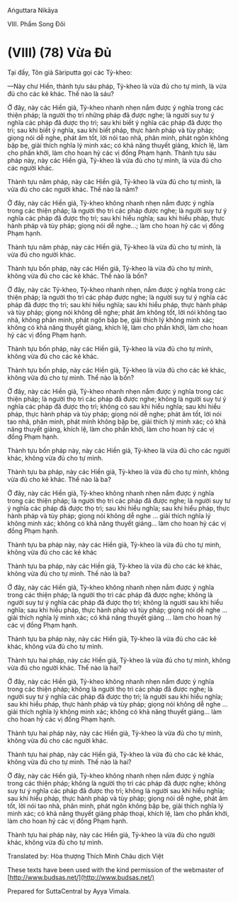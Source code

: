 Aṅguttara Nikāya

VIII. Phẩm Song Ðôi

# (VIII) (78) Vừa Ðủ

Tại đấy, Tôn giả Sàriputta gọi các Tỷ-kheo:

—Này chư Hiền, thành tựu sáu pháp, Tỷ-kheo là vừa đủ cho tự mình, là vừa đủ cho các kẻ khác. Thế nào là sáu?

Ở đây, này các Hiền giả, Tỷ-kheo nhanh nhẹn nắm được ý nghĩa trong các thiện pháp; là người thọ trì những pháp đã được nghe; là người suy tư ý nghĩa các pháp đã được thọ trì; sau khi biết ý nghĩa các pháp đã được thọ trì; sau khi biết ý nghĩa, sau khi biết pháp, thực hành pháp và tùy pháp; giọng nói dễ nghe, phát âm tốt, lời nói tao nhã, phân minh, phát ngôn không bập bẹ, giải thích nghĩa lý minh xác; có khả năng thuyết giảng, khích lệ, làm cho phấn khởi, làm cho hoan hỷ các vị đồng Phạm hạnh. Thành tựu sáu pháp này, này các Hiền giả, Tỷ-kheo là vừa đủ cho tự mình, là vừa đủ cho các người khác.

Thành tựu năm pháp, này các Hiền giả, Tỷ-kheo là vừa đủ cho tự mình, là vừa đủ cho các người khác. Thế nào là năm?

Ở đây, này các Hiền giả, Tỷ-kheo không nhanh nhẹn nắm được ý nghĩa trong các thiện pháp; là người thọ trì các pháp được nghe; là người suy tư ý nghĩa các pháp đã được thọ trì; sau khi hiểu nghĩa; sau khi hiểu pháp, thực hành pháp và tùy pháp; giọng nói dễ nghe...; làm cho hoan hỷ các vị đồng Phạm hạnh.

Thành tựu năm pháp, này các Hiền giả, Tỷ-kheo là vừa đủ cho tự mình, là vừa đủ cho người khác.

Thành tựu bốn pháp, này các Hiền giả, Tỷ-kheo là vừa đủ cho tự mình, không vừa đủ cho các kẻ khác. Thế nào là bốn?

Ở đây, này các Tỷ-kheo, Tỷ-kheo nhanh nhẹn, nắm được ý nghĩa trong các thiện pháp; là người thọ trì các pháp được nghe; là người suy tư ý nghĩa các pháp đã được thọ trì; sau khi hiểu nghĩa; sau khi hiểu pháp, thực hành pháp và tùy pháp; giọng nói không dễ nghe; phát âm không tốt, lời nói không tao nhã, không phân minh, phát ngôn bập bẹ, giải thích lý không minh xác; không có khả năng thuyết giảng, khích lệ, làm cho phấn khởi, làm cho hoan hỷ các vị đồng Phạm hạnh.

Thành tựu bốn pháp, này các Hiền giả, Tỷ-kheo là vừa đủ cho tự mình, không vừa đủ cho các kẻ khác.

Thành tựu bốn pháp, này các Hiền giả, Tỷ-kheo là vừa đủ cho các kẻ khác, không vừa đủ cho tự mình. Thế nào là bốn?

Ở đây, này các Hiền giả, Tỷ-kheo nhanh nhẹn nắm được ý nghĩa trong các thiện pháp; là người thọ trì các pháp đã được nghe; không là người suy tư ý nghĩa các pháp đã được thọ trì; không có sau khi hiểu nghĩa; sau khi hiểu pháp, thực hành pháp và tùy pháp; giọng nói dễ nghe; phát âm tốt, lời nói tao nhã, phân minh, phát minh không bập bẹ, giải thích lý minh xác; có khả năng thuyết giảng, khích lệ, làm cho phấn khởi, làm cho hoan hỷ các vị đồng Phạm hạnh.

Thành tựu bốn pháp này, này các Hiền giả, Tỷ-kheo là vừa đủ cho các người khác, không vừa đủ cho tự mình.

Thành tựu ba pháp, này các Hiền giả, Tỷ-kheo là vừa đủ cho tự mình, không vừa đủ cho kẻ khác. Thế nào là ba?

Ở đây, này các Hiền giả, Tỷ-kheo không nhanh nhẹn nắm được ý nghĩa trong các thiện pháp; là người thọ trì các pháp đã được nghe; là người suy tư ý nghĩa các pháp đã được thọ trì; sau khi hiểu nghĩa; sau khi hiểu pháp, thực hành pháp và tùy pháp; giọng nói không dễ nghe ... giải thích nghĩa lý không minh xác; không có khả năng thuyết giảng... làm cho hoan hỷ các vị đồng Phạm hạnh.

Thành tựu ba pháp này, này các Hiền giả, Tỷ-kheo là vừa đủ cho tự mình, không vừa đủ cho các kẻ khác

Thành tựu ba pháp, này các Hiền giả, Tỷ-kheo là vừa đủ cho các kẻ khác, không vừa đủ cho tự mình. Thế nào là ba?

Ở đây, này các Hiền giả, Tỷ-kheo không nhanh nhẹn nắm được ý nghĩa trong các thiện pháp; là người thọ trì các pháp đã được nghe; không là người suy tư ý nghĩa các pháp đã được thọ trì; không là người sau khi hiểu nghĩa; sau khi hiểu pháp, thực hành pháp và tùy pháp; giọng nói dễ nghe ... giải thích nghĩa lý minh xác; có khả năng thuyết giảng ... làm cho hoan hỷ các vị đồng Phạm hạnh.

Thành tựu ba pháp này, này các Hiền giả, Tỷ-kheo là vừa đủ cho các kẻ khác, không vừa đủ cho tự mình.

Thành tựu hai pháp, này các Hiền giả, Tỷ-kheo là vừa đủ cho tự mình, không vừa đủ cho người khác. Thế nào là hai?

Ở đây, này các Hiền giả, Tỷ-kheo không nhanh nhẹn nắm được ý nghĩa trong các thiện pháp; không là người thọ trì các pháp đã được nghe; là người suy tư ý nghĩa các pháp đã được thọ trì; là người sau khi hiểu nghĩa; sau khi hiểu pháp, thực hành pháp và tùy pháp; giọng nói không dễ nghe ... giải thích nghĩa lý không minh xác; không có khả năng thuyết giảng... làm cho hoan hỷ các vị đồng Phạm hạnh.

Thành tựu hai pháp này, này các Hiền giả, Tỷ-kheo là vừa đủ cho tự mình, không vừa đủ cho các người khác.

Thành tựu hai pháp, này các Hiền giả, Tỷ-kheo là vừa đủ cho các kẻ khác, không vừa đủ cho tự mình. Thế nào là hai?

Ở đây, này các Hiền giả, Tỷ-kheo không nhanh nhẹn nắm được ý nghĩa trong các thiện pháp; không là người thọ trì các pháp đã được nghe; không suy tư ý nghĩa các pháp đã được thọ trì; không là người sau khi hiểu nghĩa; sau khi hiểu pháp, thực hành pháp và tùy pháp; giọng nói dễ nghe, phát âm tốt, lời nói tao nhã, phân minh, phát ngôn không bập bẹ, giải thích nghĩa lý minh xác; có khả năng thuyết giảng pháp thoại, khích lệ, làm cho phấn khởi, làm cho hoan hỷ các vị đồng Phạm hạnh.

Thành tựu hai pháp này, này các Hiền giả, Tỷ-kheo là vừa đủ cho người khác, không vừa đủ cho tự mình.

Translated by: Hòa thượng Thích Minh Châu dịch Việt

These texts have been used with the kind permission of the webmaster of [http://www.budsas.net/](http://www.budsas.net/)

Prepared for SuttaCentral by Ayya Vimala.